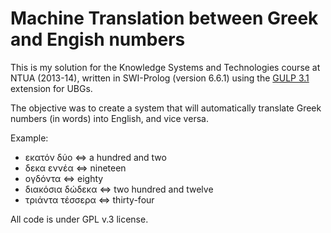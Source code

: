 # Machine Translation between Greek and Engish numbers

This is my solution for the Knowledge Systems and Technologies course at NTUA (2013-14), written in SWI-Prolog (version 6.6.1) using the [GULP 3.1](http://www.cs.toronto.edu/%7Edianaz/2501/Parser/gulp3mod.pl) extension for UBGs.

The objective was to create a system that will automatically translate Greek numbers (in words) into English, and vice versa.

Example:
* εκατόν δύο <=> a hundred and two
* δεκα εννέα <=> nineteen
* ογδόντα <=> eighty
* διακόσια δώδεκα <=> two hundred and twelve
* τριάντα τέσσερα <=> thirty-four

All code is under GPL v.3 license.
